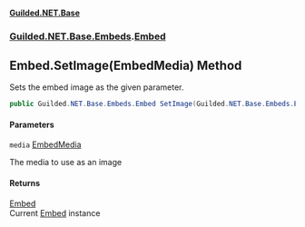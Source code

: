 
#### [Guilded.NET.Base](Guilded_NET_Base 'Guilded.NET.Base')
### [Guilded.NET.Base.Embeds](Guilded_NET_Base#Guilded_NET_Base_Embeds 'Guilded.NET.Base.Embeds').[Embed](Embed 'Guilded.NET.Base.Embeds.Embed')
## Embed.SetImage(EmbedMedia) Method

Sets the embed image as the given parameter.
```csharp
public Guilded.NET.Base.Embeds.Embed SetImage(Guilded.NET.Base.Embeds.EmbedMedia media);
```

#### Parameters

<a name='Guilded_NET_Base_Embeds_Embed_SetImage(Guilded_NET_Base_Embeds_EmbedMedia)_media'></a>
`media` [EmbedMedia](EmbedMedia 'Guilded.NET.Base.Embeds.EmbedMedia')

The media to use as an image


#### Returns
[Embed](Embed 'Guilded.NET.Base.Embeds.Embed')  
Current [Embed](Embed 'Guilded.NET.Base.Embeds.Embed') instance